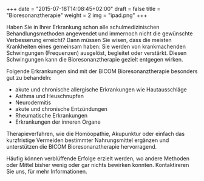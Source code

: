 +++
date = "2015-07-18T14:08:45+02:00"
draft = false
title = "Bioresonanztherapie"
weight = 2
img = "ipad.png"
+++


Haben Sie in Ihrer Erkrankung schon alle schulmedizinischen Behandlungsmethoden angewendet und immernoch nicht die gewünschte Verbesserung erreicht? Dann müssen Sie wisen, dass die meisten Krankheiten eines gemeinsam haben: Sie werden von krankmachenden Schwingungen (Frequenzen) ausgelöst, begleitet oder verstärkt. Diesen Schwingungen kann die Bioresonanztherapie gezielt entgegen wirken.

Folgende Erkrankungen sind mit der BICOM Bioresonanztherapie besonders gut zu behandeln:

* akute und chronische allergische Erkrankungen wie Hautausschläge
* Asthma und Heuschnupfen
* Neurodermitis
* akute und chronische Entzündungen
* Rheumatische Erkrankungen
* Erkrankungen der inneren Organe

Therapieverfahren, wie die Homöopathie, Akupunktur oder einfach das kurzfristige Vermeiden bestimmter Nahrungsmittel ergänzen und unterstützen die BICOM Bioresonanztherapie hervorragend.

Häufig können verblüffende Erfolge erzielt werden, wo andere Methoden oder Mittel bisher wenig oder gar nichts bewirken konnten. Kontaktireren Sie uns, für mehr Informationen.
